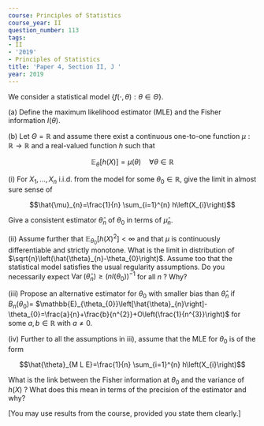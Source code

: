 ```yaml
---
course: Principles of Statistics
course_year: II
question_number: 113
tags:
- II
- '2019'
- Principles of Statistics
title: 'Paper 4, Section II, J '
year: 2019
---
```




We consider a statistical model $\{f(\cdot, \theta): \theta \in \Theta\}$.

(a) Define the maximum likelihood estimator (MLE) and the Fisher information $I(\theta) .$

(b) Let $\Theta=\mathbb{R}$ and assume there exist a continuous one-to-one function $\mu: \mathbb{R} \rightarrow \mathbb{R}$ and a real-valued function $h$ such that

$$\mathbb{E}_{\theta}[h(X)]=\mu(\theta) \quad \forall \theta \in \mathbb{R}$$

(i) For $X_{1}, \ldots, X_{n}$ i.i.d. from the model for some $\theta_{0} \in \mathbb{R}$, give the limit in almost sure sense of

$$\hat{\mu}_{n}=\frac{1}{n} \sum_{i=1}^{n} h\left(X_{i}\right)$$

Give a consistent estimator $\hat{\theta}_{n}$ of $\theta_{0}$ in terms of $\hat{\mu}_{n}$.

(ii) Assume further that $\mathbb{E}_{\theta_{0}}\left[h(X)^{2}\right]<\infty$ and that $\mu$ is continuously differentiable and strictly monotone. What is the limit in distribution of $\sqrt{n}\left(\hat{\theta}_{n}-\theta_{0}\right)$. Assume too that the statistical model satisfies the usual regularity assumptions. Do you necessarily expect $\operatorname{Var}\left(\hat{\theta}_{n}\right) \geqslant\left(n I\left(\theta_{0}\right)\right)^{-1}$ for all $n$ ? Why?

(iii) Propose an alternative estimator for $\theta_{0}$ with smaller bias than $\hat{\theta}_{n}$ if $B_{n}\left(\theta_{0}\right)=$ $\mathbb{E}_{\theta_{0}}\left[\hat{\theta}_{n}\right]-\theta_{0}=\frac{a}{n}+\frac{b}{n^{2}}+O\left(\frac{1}{n^{3}}\right)$ for some $a, b \in \mathbb{R}$ with $a \neq 0$.

(iv) Further to all the assumptions in iii), assume that the MLE for $\theta_{0}$ is of the form

$$\hat{\theta}_{M L E}=\frac{1}{n} \sum_{i=1}^{n} h\left(X_{i}\right)$$

What is the link between the Fisher information at $\theta_{0}$ and the variance of $h(X)$ ? What does this mean in terms of the precision of the estimator and why?

[You may use results from the course, provided you state them clearly.]
